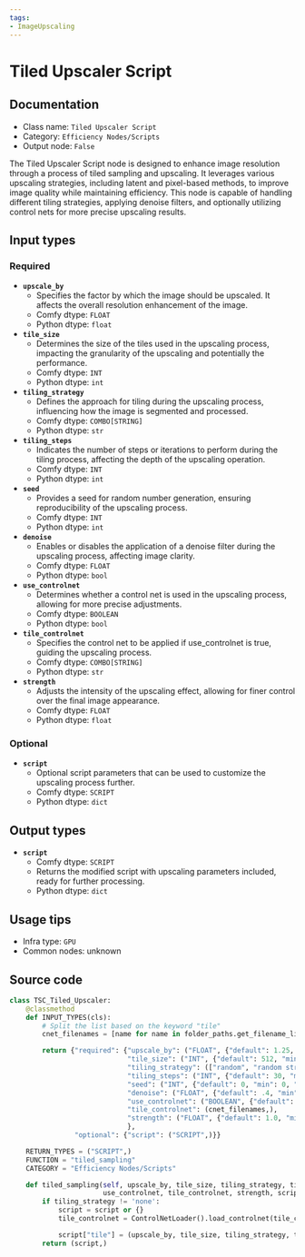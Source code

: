 ```yaml
---
tags:
- ImageUpscaling
---
```


# Tiled Upscaler Script
## Documentation
- Class name: `Tiled Upscaler Script`
- Category: `Efficiency Nodes/Scripts`
- Output node: `False`

The Tiled Upscaler Script node is designed to enhance image resolution through a process of tiled sampling and upscaling. It leverages various upscaling strategies, including latent and pixel-based methods, to improve image quality while maintaining efficiency. This node is capable of handling different tiling strategies, applying denoise filters, and optionally utilizing control nets for more precise upscaling results.
## Input types
### Required
- **`upscale_by`**
    - Specifies the factor by which the image should be upscaled. It affects the overall resolution enhancement of the image.
    - Comfy dtype: `FLOAT`
    - Python dtype: `float`
- **`tile_size`**
    - Determines the size of the tiles used in the upscaling process, impacting the granularity of the upscaling and potentially the performance.
    - Comfy dtype: `INT`
    - Python dtype: `int`
- **`tiling_strategy`**
    - Defines the approach for tiling during the upscaling process, influencing how the image is segmented and processed.
    - Comfy dtype: `COMBO[STRING]`
    - Python dtype: `str`
- **`tiling_steps`**
    - Indicates the number of steps or iterations to perform during the tiling process, affecting the depth of the upscaling operation.
    - Comfy dtype: `INT`
    - Python dtype: `int`
- **`seed`**
    - Provides a seed for random number generation, ensuring reproducibility of the upscaling process.
    - Comfy dtype: `INT`
    - Python dtype: `int`
- **`denoise`**
    - Enables or disables the application of a denoise filter during the upscaling process, affecting image clarity.
    - Comfy dtype: `FLOAT`
    - Python dtype: `bool`
- **`use_controlnet`**
    - Determines whether a control net is used in the upscaling process, allowing for more precise adjustments.
    - Comfy dtype: `BOOLEAN`
    - Python dtype: `bool`
- **`tile_controlnet`**
    - Specifies the control net to be applied if use_controlnet is true, guiding the upscaling process.
    - Comfy dtype: `COMBO[STRING]`
    - Python dtype: `str`
- **`strength`**
    - Adjusts the intensity of the upscaling effect, allowing for finer control over the final image appearance.
    - Comfy dtype: `FLOAT`
    - Python dtype: `float`
### Optional
- **`script`**
    - Optional script parameters that can be used to customize the upscaling process further.
    - Comfy dtype: `SCRIPT`
    - Python dtype: `dict`
## Output types
- **`script`**
    - Comfy dtype: `SCRIPT`
    - Returns the modified script with upscaling parameters included, ready for further processing.
    - Python dtype: `dict`
## Usage tips
- Infra type: `GPU`
- Common nodes: unknown


## Source code
```python
class TSC_Tiled_Upscaler:
    @classmethod
    def INPUT_TYPES(cls):
        # Split the list based on the keyword "tile"
        cnet_filenames = [name for name in folder_paths.get_filename_list("controlnet")]

        return {"required": {"upscale_by": ("FLOAT", {"default": 1.25, "min": 0.01, "max": 8.0, "step": 0.05}),
                             "tile_size": ("INT", {"default": 512, "min": 256, "max": MAX_RESOLUTION, "step": 64}),
                             "tiling_strategy": (["random", "random strict", "padded", 'simple', 'none'],),
                             "tiling_steps": ("INT", {"default": 30, "min": 1, "max": 10000}),
                             "seed": ("INT", {"default": 0, "min": 0, "max": 0xffffffffffffffff}),
                             "denoise": ("FLOAT", {"default": .4, "min": 0.0, "max": 1.0, "step": 0.01}),
                             "use_controlnet": ("BOOLEAN", {"default": False}),
                             "tile_controlnet": (cnet_filenames,),
                             "strength": ("FLOAT", {"default": 1.0, "min": 0.0, "max": 10.0, "step": 0.01}),
                             },
                "optional": {"script": ("SCRIPT",)}}

    RETURN_TYPES = ("SCRIPT",)
    FUNCTION = "tiled_sampling"
    CATEGORY = "Efficiency Nodes/Scripts"

    def tiled_sampling(self, upscale_by, tile_size, tiling_strategy, tiling_steps, seed, denoise,
                       use_controlnet, tile_controlnet, strength, script=None):
        if tiling_strategy != 'none':
            script = script or {}
            tile_controlnet = ControlNetLoader().load_controlnet(tile_controlnet)[0] if use_controlnet else None

            script["tile"] = (upscale_by, tile_size, tiling_strategy, tiling_steps, seed, denoise, tile_controlnet, strength)
        return (script,)

```
